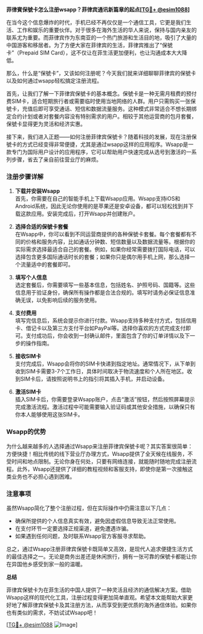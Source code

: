 **菲律賓保號卡怎么注册wsapp？菲律宾通讯新篇章的起点[[TG💪+ @esim1088](https://t.me/s/esim1088)]**

在当今这个信息爆炸的时代，手机已经不再仅仅是一个通信工具，它更是我们生活、工作和娱乐的重要伙伴。对于很多在海外生活的华人来说，保持与国内亲友的联系尤为重要。而菲律宾作为东南亚的一个热门旅游和生活目的地，吸引了大量的中国游客和移居者。为了方便大家在菲律宾的生活，菲律宾推出了“保號卡”（Prepaid SIM Card），这不仅让在菲生活更加便利，也让沟通成本大大降低。

那么，什么是“保號卡”，又该如何注册呢？今天我们就来详细聊聊菲律宾的保號卡以及如何通过wsapp轻松搞定注册流程。

首先，让我们了解一下菲律宾保號卡的基本概念。保號卡是一种无需月租费的预付费SIM卡，适合短期旅行者或需要临时使用当地网络的人群。用户只需购买一张保號卡，充值后即可享受通话、短信和数据流量服务。这种模式非常适合不想长期绑定合约计划或者对套餐内容没有特别需求的用户。相较于其他运营商的包月套餐，保號卡显得更为灵活和经济实惠。

接下来，我们进入正题——如何注册菲律宾保號卡？随着科技的发展，现在注册保號卡的方式已经变得非常便捷，尤其是通过wsapp这样的应用程序。Wsapp是一款专门为国际用户设计的应用程序，它可以帮助用户快速完成从选号到激活的一系列步骤，省去了亲自前往营业厅的麻烦。

### 注册步骤详解

1. **下载并安装Wsapp**  
   首先，你需要在自己的智能手机上下载Wsapp应用。Wsapp支持iOS和Android系统，因此无论你使用的是苹果还是安卓设备，都可以轻松找到并下载这款应用。安装完成后，打开Wsapp并创建账户。

2. **选择合适的保號卡套餐**  
   在Wsapp中，你可以看到不同运营商提供的各种保號卡套餐。每个套餐都有不同的价格和服务内容，比如通话分钟数、短信数量以及数据流量等。根据你的实际需求选择最适合自己的套餐。例如，如果你经常需要拨打国际电话，可以选择包含更多国际通话时长的套餐；如果你只是偶尔用手机上网，那么选择一个流量适中的套餐即可。

3. **填写个人信息**  
   选定套餐后，你需要填写一些基本信息，包括姓名、护照号码、国籍等。这些信息用于验证身份，确保所有操作都是合法合规的。填写时请务必保证信息准确无误，以免影响后续的服务使用。

4. **支付费用**  
   填写完信息后，系统会提示你进行付款。Wsapp支持多种支付方式，包括信用卡、借记卡以及第三方支付平台如PayPal等。选择你喜欢的方式完成支付即可。支付成功后，你会收到一封确认邮件，里面包含了你的订单详情以及下一步的操作指南。

5. **接收SIM卡**  
   支付完成后，Wsapp会将你的SIM卡快递到指定地址。通常情况下，从下单到收到SIM卡需要3-7个工作日，具体时间取决于物流速度和个人所在地区。收到SIM卡后，请按照说明书上的指引将其插入手机，并启动设备。

6. **激活SIM卡**  
   插入SIM卡后，你需要登录Wsapp账户，点击“激活”按钮，然后按照屏幕提示完成激活流程。激活过程中可能需要输入验证码或其他安全措施，以确保只有你本人能够使用这张SIM卡。

### Wsapp的优势

为什么越来越多的人选择通过Wsapp来注册菲律宾保號卡呢？其实答案很简单：方便快捷！相比传统的线下营业厅办理方式，Wsapp提供了全天候在线服务，不受时间和地点限制。无论你身在何处，只要有网络连接，就能随时随地完成注册流程。此外，Wsapp还提供了详细的教程视频和客服支持，即使你是第一次接触这类业务也不必担心遇到困难。

### 注意事项

虽然Wsapp简化了整个注册过程，但在实际操作中仍需注意以下几点：

- 确保所提供的个人信息真实有效，避免因虚假信息导致无法正常使用。
- 在支付环节一定要选择正规渠道，避免遭遇诈骗。
- 如果遇到任何问题，及时联系Wsapp官方客服寻求帮助。

总之，通过Wsapp注册菲律宾保號卡既简单又高效，是现代人追求便捷生活方式的最佳选择之一。无论是商务出差还是休闲旅行，拥有一张可靠的保號卡都能让你在异国他乡感受到家一般的温暖。

**总结**

菲律宾保號卡为在菲生活的中国人提供了一种灵活且经济的通信解决方案。借助Wsapp这样的现代化工具，注册过程变得更加简单直观。希望本文能帮助大家更好地了解菲律宾保號卡及其注册方法，从而享受到更优质的海外通信体验。如果你也有类似的需求，不妨试试Wsapp吧！

[[TG💪+ @esim1088](https://t.me/s/esim1088) ![Image](https://i.postimg.cc/4NQfJmqS/Snipaste-2025-05-13-00-14-12.png)]